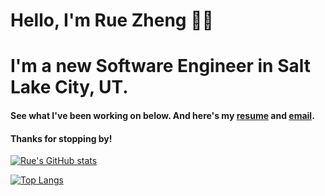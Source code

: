 # Hello, I'm Rue Zheng 👋🏼
# I'm a new Software Engineer in Salt Lake City, UT.
#### See what I've been working on below. And here's my [**resume**](https://drive.google.com/file/d/1bMXl3VDtL7blUhcH9qvgLuajbnOvYBA2/export?format=pdf) and [**email**](mailto:rzheng13@gmail.com).
#### Thanks for stopping by!


[![Rue's GitHub stats](https://github-readme-stats.vercel.app/api?username=ruezheng&count_private=true&show_icons=true&theme=tokyonight)](https://github.com/ruezheng/github-readme-stats)

[![Top Langs](https://github-readme-stats.vercel.app/api/top-langs/?username=ruezheng&layout=compact)](https://github.com/ruezheng/github-readme-stats)




<!--
**ruezheng/ruezheng** is a ✨ _special_ ✨ repository because its `README.md` (this file) appears on your GitHub profile.

Here are some ideas to get you started:

- 🔭 I’m currently working on ...
- 🌱 I’m currently learning ...
- 👯 I’m looking to collaborate on ...
- 🤔 I’m looking for help with ...
- 💬 Ask me about ...
- 📫 How to reach me: ...
- 😄 Pronouns: ...
- ⚡ Fun fact: ...
-->
